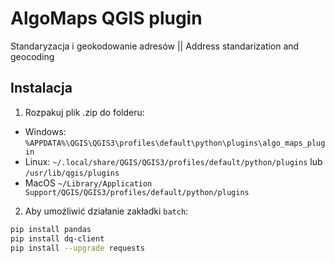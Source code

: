 # AlgoMaps QGIS plugin
Standaryzacja i geokodowanie adresów || Address standarization and geocoding

## Instalacja

1. Rozpakuj plik .zip do folderu:  
- Windows: `%APPDATA%\QGIS\QGIS3\profiles\default\python\plugins\algo_maps_plugin`
- Linux: `~/.local/share/QGIS/QGIS3/profiles/default/python/plugins` lub `/usr/lib/qgis/plugins`
- MacOS `~/Library/Application Support/QGIS/QGIS3/profiles/default/python/plugins`

2. Aby umożliwić działanie zakładki `batch`:
```bash
pip install pandas
pip install dq-client
pip install --upgrade requests
```